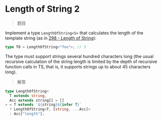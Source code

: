 # Length of String 2

<BtnGroup 
	issue="https://tsch.js.org/651/solutions"
	featured="https://github.com/type-challenges/type-challenges/issues/25349"
/>

> 题目

Implement a type `LengthOfString<S>` that calculates the length of the template string (as in [298 - Length of String](https://tsch.js.org/298)):

```ts
type T0 = LengthOfString<"foo">; // 3
```

The type must support strings several hundred characters long (the usual recursive calculation of the string length is limited by the depth of recursive function calls in TS, that is, it supports strings up to about 45 characters long).

> 解答

```ts
type LengthOfString<
  T extends string,
  Acc extends string[] = []
> = T extends `${string}${infer T}`
  ? LengthOfString<T, [string, ...Acc]>
  : Acc["length"];
```
